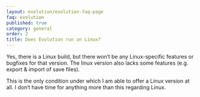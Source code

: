 ```yaml
---
layout: evolution/evolution-faq-page
faq: evolution
published: true
category: general
order: 2
title: Does Evolution run on Linux?
---
```


Yes, there is a Linux build, but there won‘t be any Linux-specific features or bugfixes for that version. The linux version also lacks some features (e.g. export & import of save files). 

This is the only condition under which I am able to offer a Linux version at all. I don‘t have time for anything more than this regarding Linux. 